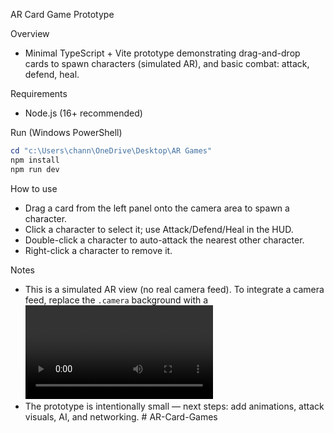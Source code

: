 AR Card Game Prototype

Overview
- Minimal TypeScript + Vite prototype demonstrating drag-and-drop cards to spawn characters (simulated AR), and basic combat: attack, defend, heal.

Requirements
- Node.js (16+ recommended)

Run (Windows PowerShell)

```powershell
cd "c:\Users\chann\OneDrive\Desktop\AR Games"
npm install
npm run dev
```

How to use
- Drag a card from the left panel onto the camera area to spawn a character.
- Click a character to select it; use Attack/Defend/Heal in the HUD.
- Double-click a character to auto-attack the nearest other character.
- Right-click a character to remove it.

Notes
- This is a simulated AR view (no real camera feed). To integrate a camera feed, replace the `.camera` background with a <video> element using getUserMedia.
- The prototype is intentionally small — next steps: add animations, attack visuals, AI, and networking.
#   A R - C a r d - G a m e s  
 